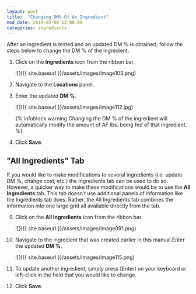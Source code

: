 ```yaml
---
layout: post
title:  "Changing DM% Of An Ingredient"
mod_date: 2014-03-08 12:00:00
categories: ingredients
---
```


After an ingredient is tested and an updated DM % is obtained, follow the steps below to change the DM % of the ingredient.

1.  Click on the **Ingredients** icon from the ribbon bar.

    ![]({{ site.baseurl }}/assets/images/image103.png)

2.  Navigate to the **Locations** panel.

3.  Enter the updated **DM %**.

    ![]({{ site.baseurl }}/assets/images/image112.jpg)

    {% infoblock warning Changing the DM % of the ingredient will automatically modify the amount of AF lbs. being fed of that ingredient. %}


4.  Click **Save**.



"All Ingredients" Tab
---------------------

If you would like to make modifications to several ingredients (i.e.
update DM %, change cost, etc.) the Ingredients tab can be used to do
so. However, a quicker way to make these modifications would be to use
the **All Ingredients** tab. This tab doesn’t use additional panels of
information like the Ingredients tab does. Rather, the All Ingredients
tab combines the information into one large grid all available directly
from the tab.

9.  Click on the **All Ingredients** icon from the ribbon bar.

    ![]({{ site.baseurl }}/assets/images/image091.png)

1.  Navigate to the ingredient that was created earlier in this manual.Enter the updated **DM %**.

    ![]({{ site.baseurl }}/assets/images/image115.png)

11.  To update another ingredient, simply press [Enter] on your keyboard or left-click in the field that you would like to change.

12.  Click **Save**.
